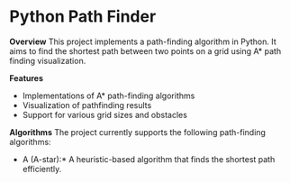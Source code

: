 # Python Path Finder
**Overview**
This project implements a path-finding algorithm in Python. It aims to find the shortest path between two points on a grid using A* path finding visualization.

**Features**
 - Implementations of A* path-finding algorithms
 - Visualization of pathfinding results
 - Support for various grid sizes and obstacles


**Algorithms**
The project currently supports the following path-finding algorithms:

- A (A-star):* A heuristic-based algorithm that finds the shortest path efficiently.
